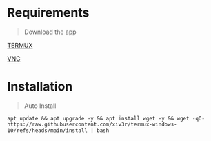 
# Requirements
> Download the app

[TERMUX](https://play.google.com/store/apps/details?id=com.termux)

[VNC](https://play.google.com/store/apps/details?id=com.realvnc.viewer.android)

# Installation
> Auto Install
```
apt update && apt upgrade -y && apt install wget -y && wget -qO- https://raw.githubusercontent.com/xiv3r/termux-windows-10/refs/heads/main/install | bash
```
